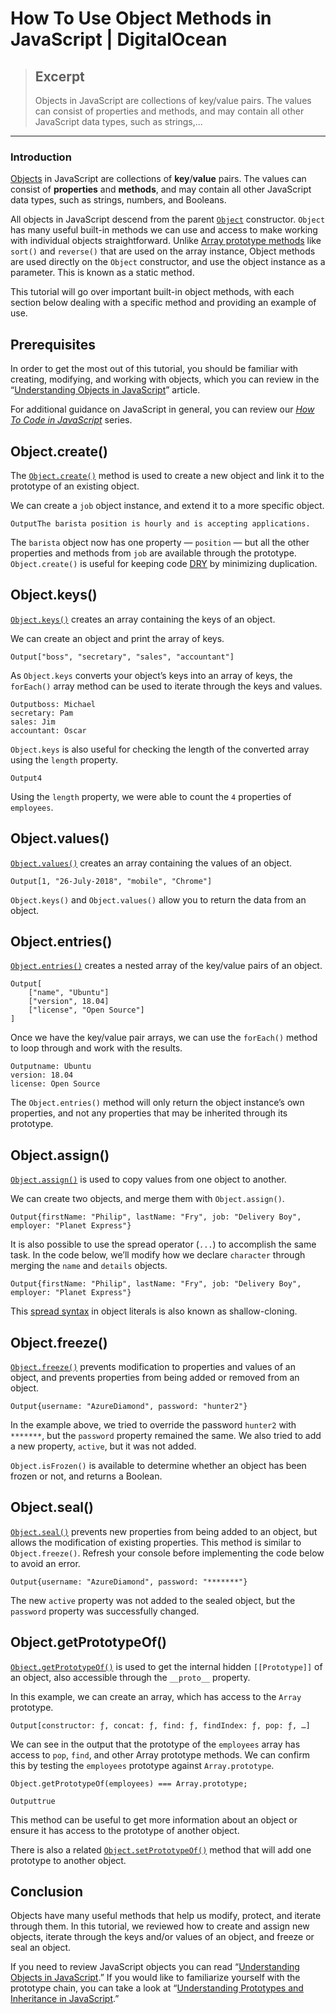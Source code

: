 # How To Use Object Methods in JavaScript | DigitalOcean

> ## Excerpt
>
> Objects in JavaScript are collections of key/value pairs. The values can consist of properties and methods, and may contain all other JavaScript data types, such as strings,...

---

### Introduction

[Objects](https://www.digitalocean.com/community/tutorials/understanding-objects-in-javascript) in JavaScript are collections of **key**/**value** pairs. The values can consist of **properties** and **methods**, and may contain all other JavaScript data types, such as strings, numbers, and Booleans.

All objects in JavaScript descend from the parent [`Object`](https://developer.mozilla.org/en-US/docs/Web/JavaScript/Reference/Global_Objects/Object) constructor. `Object` has many useful built-in methods we can use and access to make working with individual objects straightforward. Unlike [Array prototype methods](https://www.digitalocean.com/community/tutorials/how-to-use-array-methods-in-javascript-mutator-methods) like `sort()` and `reverse()` that are used on the array instance, Object methods are used directly on the `Object` constructor, and use the object instance as a parameter. This is known as a static method.

This tutorial will go over important built-in object methods, with each section below dealing with a specific method and providing an example of use.

## Prerequisites

In order to get the most out of this tutorial, you should be familiar with creating, modifying, and working with objects, which you can review in the “[Understanding Objects in JavaScript](https://www.digitalocean.com/community/tutorials/understanding-objects-in-javascript)” article.

For additional guidance on JavaScript in general, you can review our _[How To Code in JavaScript](https://www.digitalocean.com/community/tutorial_series/how-to-code-in-javascript)_ series.

## Object.create()

The [`Object.create()`](https://developer.mozilla.org/en-US/docs/Web/JavaScript/Reference/Global_Objects/Object/create) method is used to create a new object and link it to the prototype of an existing object.

We can create a `job` object instance, and extend it to a more specific object.

```
OutputThe barista position is hourly and is accepting applications.
```

The `barista` object now has one property — `position` — but all the other properties and methods from `job` are available through the prototype. `Object.create()` is useful for keeping code [DRY](https://www.digitalocean.com/community/tutorials/digitalocean-community-glossary#dry-development) by minimizing duplication.

## Object.keys()

[`Object.keys()`](https://developer.mozilla.org/en-US/docs/Web/JavaScript/Reference/Global_Objects/Object/keys) creates an array containing the keys of an object.

We can create an object and print the array of keys.

```
Output["boss", "secretary", "sales", "accountant"]
```

As `Object.keys` converts your object’s keys into an array of keys, the `forEach()` array method can be used to iterate through the keys and values.

```
Outputboss: Michael
secretary: Pam
sales: Jim
accountant: Oscar
```

`Object.keys` is also useful for checking the length of the converted array using the `length` property.

```
Output4
```

Using the `length` property, we were able to count the `4` properties of `employees`.

## Object.values()

[`Object.values()`](https://developer.mozilla.org/en-US/docs/Web/JavaScript/Reference/Global_Objects/Object/values) creates an array containing the values of an object.

```
Output[1, "26-July-2018", "mobile", "Chrome"]
```

`Object.keys()` and `Object.values()` allow you to return the data from an object.

## Object.entries()

[`Object.entries()`](https://developer.mozilla.org/en-US/docs/Web/JavaScript/Reference/Global_Objects/Object/entries) creates a nested array of the key/value pairs of an object.

```
Output[
    ["name", "Ubuntu"]
    ["version", 18.04]
    ["license", "Open Source"]
]
```

Once we have the key/value pair arrays, we can use the `forEach()` method to loop through and work with the results.

```
Outputname: Ubuntu
version: 18.04
license: Open Source
```

The `Object.entries()` method will only return the object instance’s own properties, and not any properties that may be inherited through its prototype.

## Object.assign()

[`Object.assign()`](https://developer.mozilla.org/en-US/docs/Web/JavaScript/Reference/Global_Objects/Object/assign) is used to copy values from one object to another.

We can create two objects, and merge them with `Object.assign()`.

```
Output{firstName: "Philip", lastName: "Fry", job: "Delivery Boy", employer: "Planet Express"}
```

It is also possible to use the spread operator (`...`) to accomplish the same task. In the code below, we’ll modify how we declare `character` through merging the `name` and `details` objects.

```
Output{firstName: "Philip", lastName: "Fry", job: "Delivery Boy", employer: "Planet Express"}
```

This [spread syntax](https://developer.mozilla.org/en-US/docs/Web/JavaScript/Reference/Operators/Spread_syntax#Spread_in_object_literals) in object literals is also known as shallow-cloning.

## Object.freeze()

[`Object.freeze()`](https://developer.mozilla.org/en-US/docs/Web/JavaScript/Reference/Global_Objects/Object/freeze) prevents modification to properties and values of an object, and prevents properties from being added or removed from an object.

```
Output{username: "AzureDiamond", password: "hunter2"}
```

In the example above, we tried to override the password `hunter2` with `*******`, but the `password` property remained the same. We also tried to add a new property, `active`, but it was not added.

`Object.isFrozen()` is available to determine whether an object has been frozen or not, and returns a Boolean.

## Object.seal()

[`Object.seal()`](https://developer.mozilla.org/en-US/docs/Web/JavaScript/Reference/Global_Objects/Object/seal) prevents new properties from being added to an object, but allows the modification of existing properties. This method is similar to `Object.freeze()`. Refresh your console before implementing the code below to avoid an error.

```
Output{username: "AzureDiamond", password: "*******"}
```

The new `active` property was not added to the sealed object, but the `password` property was successfully changed.

## Object.getPrototypeOf()

[`Object.getPrototypeOf()`](https://developer.mozilla.org/en-US/docs/Web/JavaScript/Reference/Global_Objects/Object/getPrototypeOf) is used to get the internal hidden `[[Prototype]]` of an object, also accessible through the `__proto__` property.

In this example, we can create an array, which has access to the `Array` prototype.

```
Output[constructor: ƒ, concat: ƒ, find: ƒ, findIndex: ƒ, pop: ƒ, …]
```

We can see in the output that the prototype of the `employees` array has access to `pop`, `find`, and other Array prototype methods. We can confirm this by testing the `employees` prototype against `Array.prototype`.

```
Object.getPrototypeOf(employees) === Array.prototype;
```

```
Outputtrue
```

This method can be useful to get more information about an object or ensure it has access to the prototype of another object.

There is also a related [`Object.setPrototypeOf()`](https://developer.mozilla.org/en-US/docs/Web/JavaScript/Reference/Global_Objects/Object/setPrototypeOf) method that will add one prototype to another object.

## Conclusion

Objects have many useful methods that help us modify, protect, and iterate through them. In this tutorial, we reviewed how to create and assign new objects, iterate through the keys and/or values of an object, and freeze or seal an object.

If you need to review JavaScript objects you can read “[Understanding Objects in JavaScript](https://www.digitalocean.com/community/tutorials/understanding-objects-in-javascript).” If you would like to familiarize yourself with the prototype chain, you can take a look at “[Understanding Prototypes and Inheritance in JavaScript](https://www.digitalocean.com/community/tutorials/understanding-prototypes-and-inheritance-in-javascript).”
